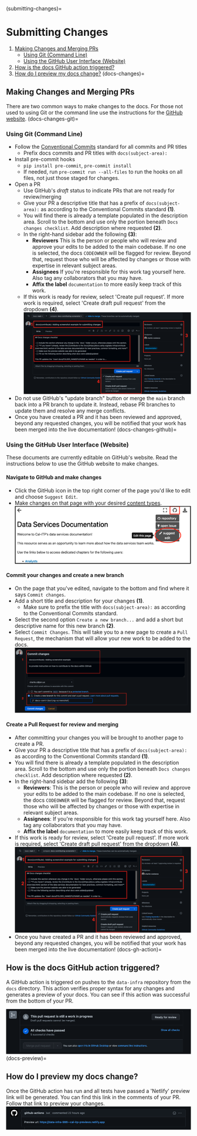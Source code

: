 (submitting-changes)=
# Submitting Changes
1. [Making Changes and Merging PRs](docs-changes)
    * [Using Git (Command Line)](docs-changes-git)
    * [Using the GitHub User Interface (Website)](docs-changes-github)
2. [How is the docs GitHub action triggered?](docs-gh-action)
3. [How do I preview my docs change?](docs-preview)
(docs-changes)=
## Making Changes and Merging PRs
There are two common ways to make changes to the docs. For those not used to using Git or the command line use the instructions for the [GitHub website](docs-changes-github).
(docs-changes-git)=
### Using Git (Command Line)

* Follow the [Conventional Commits](https://www.conventionalcommits.org/en/v1.0.0/) standard for all commits and PR titles
  * Prefix docs commits and PR titles with `docs(subject-area):`
* Install pre-commit hooks
  * `pip install pre-commit`, `pre-commit install`
  * If needed, run `pre-commit run --all-files` to run the hooks on all files, not just those staged for changes.
* Open a PR
  * Use GitHub's *draft* status to indicate PRs that are not ready for review/merging
  * Give your PR a descriptive title that has a prefix of `docs(subject-area):` as according to the Conventional Commits standard  **(1)**.
  * You will find there is already a template populated in the description area. Scroll to the bottom and use only the portion beneath `Docs changes checklist`. Add description where requested  **(2)**.
  * In the right-hand sidebar add the following **(3)**:
    * **Reviewers** This is the person or people who will review and approve your edits to be added to the main codebase. If no one is selected, the docs `CODEOWNER` will be flagged for review. Beyond that, request those who will be affected by changes or those with expertise in relevant subject areas.
    * **Assignees** If you're responsible for this work tag yourself here. Also tag any collaborators that you may have.
    * **Affix the label** `documentation` to more easily keep track of this work.
  * If this work is ready for review, select 'Create pull request'. If more work is required, select 'Create draft pull request' from the dropdown  **(4)**.
![Collection Matrix](assets/pr-intro.png)
* Do not use GitHub's "update branch" button or merge the `main` branch back into a PR branch to update it. Instead, rebase PR branches to update them and resolve any merge conflicts.
* Once you have created a PR and it has been reviewed and approved, beyond any requested changes, you will be notified that your work has been merged into the live documentation!
(docs-changes-github)=
### Using the GitHub User Interface (Website)
These documents are currently editable on GitHub's website. Read the instructions below to use the GitHub website to make changes.
#### Navigate to GitHub and make changes
* Click the GitHub icon in the top right corner of the page you'd like to edit and choose `Suggest Edit`.
* Make changes on that page with your desired [content types](content-types).
![Collection Matrix](assets/suggest-edit.png)
#### Commit your changes and create a new branch
* On the page that you've edited, navigate to the bottom and find where it says `Commit changes`.
* Add a short title and description for your changes **(1)**.
  * Make sure to prefix the title with `docs(subject-area):` as according to the Conventional Commits standard.
* Select the second option `Create a new branch...` and add a short but descriptive name for this new branch **(2)**.
* Select `Commit Changes`. This will take you to a new page to create a `Pull Request`, the mechanism that will allow your new work to be added to the docs.
![Collection Matrix](assets/commit-screenshot.png)
#### Create a Pull Request for review and merging
* After committing your changes you will be brought to another page to create a PR.
* Give your PR a descriptive title that has a prefix of `docs(subject-area):` as according to the Conventional Commits standard  **(1)**.
* You will find there is already a template populated in the description area. Scroll to the bottom and use only the portion beneath `Docs changes checklist`. Add description where requested  **(2)**.
* In the right-hand sidebar add the following **(3)**:
  * **Reviewers**: This is the person or people who will review and approve your edits to be added to the main codebase. If no one is selected, the docs `CODEOWNER` will be flagged for review. Beyond that, request those who will be affected by changes or those with expertise in relevant subject areas.
  * **Assignees**: If you're responsible for this work tag yourself here. Also tag any collaborators that you may have.
  * **Affix the label** `documentation` to more easily keep track of this work.
* If this work is ready for review, select 'Create pull request'. If more work is required, select 'Create draft pull request' from the dropdown  **(4)**.
![Collection Matrix](assets/pr-intro.png)
* Once you have created a PR and it has been reviewed and approved, beyond any requested changes, you will be notified that your work has been merged into the live documentation!
(docs-gh-action)=
## How is the docs GitHub action triggered?
A GitHub action is triggered on pushes to the `data-infra` repository from the `docs` directory. This action verifies proper syntax for any changes and generates a preview of your docs. You can see if this action was successful from the bottom of your PR.

![Collection Matrix](assets/gh-action.png)
(docs-preview)=
## How do I preview my docs change?
Once the GitHub action has run and all tests have passed a 'Netlify' preview link will be generated. You can find this link in the comments of your PR. Follow that link to preview your changes.
![Collection Matrix](assets/netlify-link.png)
